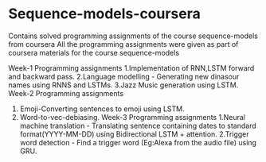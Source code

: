 # Sequence-models-coursera
Contains solved programming assignments of the course sequence-models from coursera
All the programming assignments were given as part of coursera materials for the course sequence-models

Week-1
Programming assignments
1.Implementation of RNN,LSTM forward and backward pass.
2.Language modelling - Generating new dinasour names using RNNS and LSTMs.
3.Jazz Music generation using LSTM.
Week-2
Programming assignments
1. Emoji-Converting sentences to emoji using LSTM.
2. Word-to-vec-debiasing.
Week-3
Programming assignments
1.Neural machine translation - Translating sentence containing dates to standard format(YYYY-MM-DD) using Bidirectional LSTM + attention.
2.Trigger word detection - Find a trigger word (Eg:Alexa from the audio file) using GRU.

